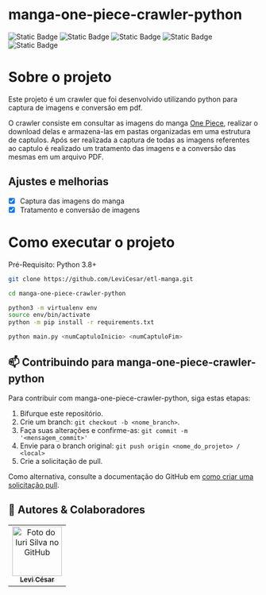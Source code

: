 # manga-one-piece-crawler-python
![Static Badge](https://img.shields.io/badge/license-MIT-blue?style=for-the-badge)
![Static Badge](https://img.shields.io/badge/Python-3.8%7C3.9%7C3.10-blue?style=for-the-badge)
![Static Badge](https://img.shields.io/badge/Requests-2.31-blue?style=for-the-badge)
![Static Badge](https://img.shields.io/badge/Pillow-10.1.0-blue?style=for-the-badge)
![Static Badge](https://img.shields.io/badge/beautifulsoup4-4.12.2-blue?style=for-the-badge)

# Sobre o projeto

Este projeto é um crawler que foi desenvolvido utilizando python para captura de imagens e conversão em pdf. 

O crawler consiste em consultar as imagens do manga <a href="https://onepieceex.net/">One Piece</a>, realizar o download delas e armazena-las em pastas organizadas em uma estrutura de captulos. Após ser realizada a captura de todas as imagens referentes ao captulo é realizado um tratamento das imagens e a conversão das mesmas em um arquivo PDF.


## Ajustes e melhorias

- [x] Captura das imagens do manga
- [x] Tratamento e conversão de imagens

# Como executar o projeto
Pré-Requisito: Python 3.8+

```bash
git clone https://github.com/LeviCesar/etl-manga.git

cd manga-one-piece-crawler-python

python3 -m virtualenv env
source env/bin/activate
python -m pip install -r requirements.txt

python main.py <numCaptuloInicio> <numCaptuloFim>
```


## 📫 Contribuindo para manga-one-piece-crawler-python

Para contribuir com manga-one-piece-crawler-python, siga estas etapas:

1. Bifurque este repositório.
2. Crie um branch: `git checkout -b <nome_branch>`.
3. Faça suas alterações e confirme-as: `git commit -m '<mensagem_commit>'`
4. Envie para o branch original: `git push origin <nome_do_projeto> / <local>`
5. Crie a solicitação de pull.

Como alternativa, consulte a documentação do GitHub em [como criar uma solicitação pull](https://help.github.com/en/github/collaborating-with-issues-and-pull-requests/creating-a-pull-request).


## 🤝 Autores & Colaboradores

<table>
  <tr>
    <td align="center">
      <a href="https://www.linkedin.com/in/levi-cesar-lima/" title="LinkedIn">
        <img src="https://avatars.githubusercontent.com/u/57629756?v=4" width="100px;" alt="Foto do Iuri Silva no GitHub"/><br>
        <sub>
          <b>Levi César</b>
        </sub>
      </a>
    </td>
  </tr>
</table>
